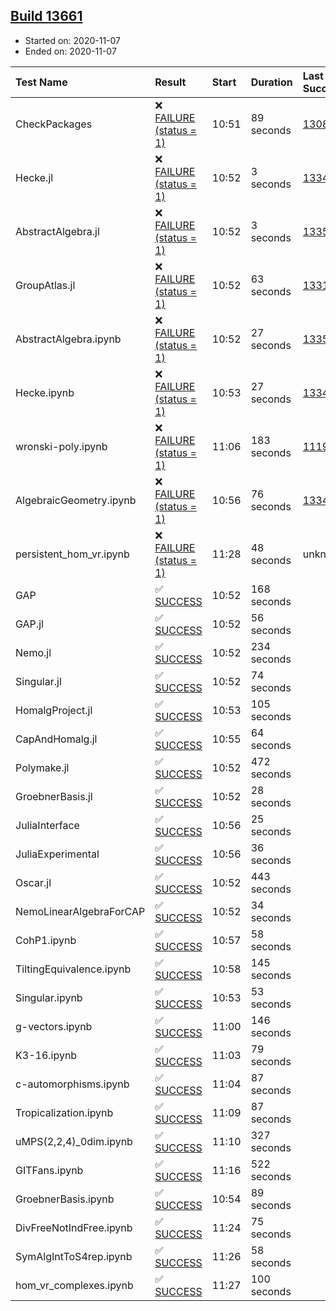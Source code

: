 ## [Build 13661](https://oscarci.mathematik.uni-kl.de/job/oscar/13661/)

* Started on: 2020-11-07
* Ended on: 2020-11-07

| Test Name    | Result | Start | Duration | Last Success | First Failure |
|:-------------|:-------|:------|:---------|:-------------|:--------------|
| CheckPackages | ❌ [FAILURE (status = 1)](https://oscarci.mathematik.uni-kl.de/job/oscar/13661/artifact/logs/build-13661/CheckPackages.log) | 10:51 | 89 seconds | [13085](https://oscarci.mathematik.uni-kl.de/job/oscar/13085/) | [13086](https://oscarci.mathematik.uni-kl.de/job/oscar/13086/) |
| Hecke.jl | ❌ [FAILURE (status = 1)](https://oscarci.mathematik.uni-kl.de/job/oscar/13661/artifact/logs/build-13661/Hecke.jl.log) | 10:52 | 3 seconds | [13341](https://oscarci.mathematik.uni-kl.de/job/oscar/13341/) | [13342](https://oscarci.mathematik.uni-kl.de/job/oscar/13342/) |
| AbstractAlgebra.jl | ❌ [FAILURE (status = 1)](https://oscarci.mathematik.uni-kl.de/job/oscar/13661/artifact/logs/build-13661/AbstractAlgebra.jl.log) | 10:52 | 3 seconds | [13355](https://oscarci.mathematik.uni-kl.de/job/oscar/13355/) | [13356](https://oscarci.mathematik.uni-kl.de/job/oscar/13356/) |
| GroupAtlas.jl | ❌ [FAILURE (status = 1)](https://oscarci.mathematik.uni-kl.de/job/oscar/13661/artifact/logs/build-13661/GroupAtlas.jl.log) | 10:52 | 63 seconds | [13311](https://oscarci.mathematik.uni-kl.de/job/oscar/13311/) | [13312](https://oscarci.mathematik.uni-kl.de/job/oscar/13312/) |
| AbstractAlgebra.ipynb | ❌ [FAILURE (status = 1)](https://oscarci.mathematik.uni-kl.de/job/oscar/13661/artifact/logs/build-13661/AbstractAlgebra.ipynb.log) | 10:52 | 27 seconds | [13355](https://oscarci.mathematik.uni-kl.de/job/oscar/13355/) | [13356](https://oscarci.mathematik.uni-kl.de/job/oscar/13356/) |
| Hecke.ipynb | ❌ [FAILURE (status = 1)](https://oscarci.mathematik.uni-kl.de/job/oscar/13661/artifact/logs/build-13661/Hecke.ipynb.log) | 10:53 | 27 seconds | [13341](https://oscarci.mathematik.uni-kl.de/job/oscar/13341/) | [13342](https://oscarci.mathematik.uni-kl.de/job/oscar/13342/) |
| wronski-poly.ipynb | ❌ [FAILURE (status = 1)](https://oscarci.mathematik.uni-kl.de/job/oscar/13661/artifact/logs/build-13661/wronski-poly.ipynb.log) | 11:06 | 183 seconds | [11192](https://oscarci.mathematik.uni-kl.de/job/oscar/11192/) | [11193](https://oscarci.mathematik.uni-kl.de/job/oscar/11193/) |
| AlgebraicGeometry.ipynb | ❌ [FAILURE (status = 1)](https://oscarci.mathematik.uni-kl.de/job/oscar/13661/artifact/logs/build-13661/AlgebraicGeometry.ipynb.log) | 10:56 | 76 seconds | [13341](https://oscarci.mathematik.uni-kl.de/job/oscar/13341/) | [13342](https://oscarci.mathematik.uni-kl.de/job/oscar/13342/) |
| persistent_hom_vr.ipynb | ❌ [FAILURE (status = 1)](https://oscarci.mathematik.uni-kl.de/job/oscar/13661/artifact/logs/build-13661/persistent_hom_vr.ipynb.log) | 11:28 | 48 seconds | unknown | unknown |
| GAP | ✅ [SUCCESS](https://oscarci.mathematik.uni-kl.de/job/oscar/13661/artifact/logs/build-13661/GAP.log) | 10:52 | 168 seconds |  |  |
| GAP.jl | ✅ [SUCCESS](https://oscarci.mathematik.uni-kl.de/job/oscar/13661/artifact/logs/build-13661/GAP.jl.log) | 10:52 | 56 seconds |  |  |
| Nemo.jl | ✅ [SUCCESS](https://oscarci.mathematik.uni-kl.de/job/oscar/13661/artifact/logs/build-13661/Nemo.jl.log) | 10:52 | 234 seconds |  |  |
| Singular.jl | ✅ [SUCCESS](https://oscarci.mathematik.uni-kl.de/job/oscar/13661/artifact/logs/build-13661/Singular.jl.log) | 10:52 | 74 seconds |  |  |
| HomalgProject.jl | ✅ [SUCCESS](https://oscarci.mathematik.uni-kl.de/job/oscar/13661/artifact/logs/build-13661/HomalgProject.jl.log) | 10:53 | 105 seconds |  |  |
| CapAndHomalg.jl | ✅ [SUCCESS](https://oscarci.mathematik.uni-kl.de/job/oscar/13661/artifact/logs/build-13661/CapAndHomalg.jl.log) | 10:55 | 64 seconds |  |  |
| Polymake.jl | ✅ [SUCCESS](https://oscarci.mathematik.uni-kl.de/job/oscar/13661/artifact/logs/build-13661/Polymake.jl.log) | 10:52 | 472 seconds |  |  |
| GroebnerBasis.jl | ✅ [SUCCESS](https://oscarci.mathematik.uni-kl.de/job/oscar/13661/artifact/logs/build-13661/GroebnerBasis.jl.log) | 10:52 | 28 seconds |  |  |
| JuliaInterface | ✅ [SUCCESS](https://oscarci.mathematik.uni-kl.de/job/oscar/13661/artifact/logs/build-13661/JuliaInterface.log) | 10:56 | 25 seconds |  |  |
| JuliaExperimental | ✅ [SUCCESS](https://oscarci.mathematik.uni-kl.de/job/oscar/13661/artifact/logs/build-13661/JuliaExperimental.log) | 10:56 | 36 seconds |  |  |
| Oscar.jl | ✅ [SUCCESS](https://oscarci.mathematik.uni-kl.de/job/oscar/13661/artifact/logs/build-13661/Oscar.jl.log) | 10:52 | 443 seconds |  |  |
| NemoLinearAlgebraForCAP | ✅ [SUCCESS](https://oscarci.mathematik.uni-kl.de/job/oscar/13661/artifact/logs/build-13661/NemoLinearAlgebraForCAP.log) | 10:52 | 34 seconds |  |  |
| CohP1.ipynb | ✅ [SUCCESS](https://oscarci.mathematik.uni-kl.de/job/oscar/13661/artifact/logs/build-13661/CohP1.ipynb.log) | 10:57 | 58 seconds |  |  |
| TiltingEquivalence.ipynb | ✅ [SUCCESS](https://oscarci.mathematik.uni-kl.de/job/oscar/13661/artifact/logs/build-13661/TiltingEquivalence.ipynb.log) | 10:58 | 145 seconds |  |  |
| Singular.ipynb | ✅ [SUCCESS](https://oscarci.mathematik.uni-kl.de/job/oscar/13661/artifact/logs/build-13661/Singular.ipynb.log) | 10:53 | 53 seconds |  |  |
| g-vectors.ipynb | ✅ [SUCCESS](https://oscarci.mathematik.uni-kl.de/job/oscar/13661/artifact/logs/build-13661/g-vectors.ipynb.log) | 11:00 | 146 seconds |  |  |
| K3-16.ipynb | ✅ [SUCCESS](https://oscarci.mathematik.uni-kl.de/job/oscar/13661/artifact/logs/build-13661/K3-16.ipynb.log) | 11:03 | 79 seconds |  |  |
| c-automorphisms.ipynb | ✅ [SUCCESS](https://oscarci.mathematik.uni-kl.de/job/oscar/13661/artifact/logs/build-13661/c-automorphisms.ipynb.log) | 11:04 | 87 seconds |  |  |
| Tropicalization.ipynb | ✅ [SUCCESS](https://oscarci.mathematik.uni-kl.de/job/oscar/13661/artifact/logs/build-13661/Tropicalization.ipynb.log) | 11:09 | 87 seconds |  |  |
| uMPS(2,2,4)_0dim.ipynb | ✅ [SUCCESS](https://oscarci.mathematik.uni-kl.de/job/oscar/13661/artifact/logs/build-13661/uMPS-2-2-4-_0dim.ipynb.log) | 11:10 | 327 seconds |  |  |
| GITFans.ipynb | ✅ [SUCCESS](https://oscarci.mathematik.uni-kl.de/job/oscar/13661/artifact/logs/build-13661/GITFans.ipynb.log) | 11:16 | 522 seconds |  |  |
| GroebnerBasis.ipynb | ✅ [SUCCESS](https://oscarci.mathematik.uni-kl.de/job/oscar/13661/artifact/logs/build-13661/GroebnerBasis.ipynb.log) | 10:54 | 89 seconds |  |  |
| DivFreeNotIndFree.ipynb | ✅ [SUCCESS](https://oscarci.mathematik.uni-kl.de/job/oscar/13661/artifact/logs/build-13661/DivFreeNotIndFree.ipynb.log) | 11:24 | 75 seconds |  |  |
| SymAlgIntToS4rep.ipynb | ✅ [SUCCESS](https://oscarci.mathematik.uni-kl.de/job/oscar/13661/artifact/logs/build-13661/SymAlgIntToS4rep.ipynb.log) | 11:26 | 58 seconds |  |  |
| hom_vr_complexes.ipynb | ✅ [SUCCESS](https://oscarci.mathematik.uni-kl.de/job/oscar/13661/artifact/logs/build-13661/hom_vr_complexes.ipynb.log) | 11:27 | 100 seconds |  |  |
